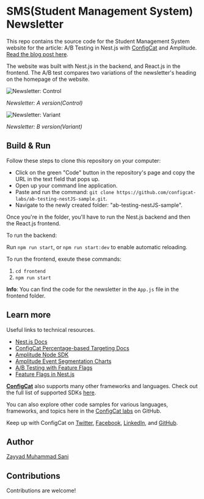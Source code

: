 
# SMS(Student Management System) Newsletter

This repo contains the source code for the Student Management System website for the article:  A/B Testing in Nest.js with [ConfigCat](https://configcat.com) and Amplitude. [Read the blog post here](https://configcat.com/blog/2023/02/10/doing-ab-testing-nest-js/).

The website was built with Nest.js in the backend, and React.js in the frontend.
The A/B test compares two variations of the newsletter's heading on the homepage of the website.

![Newsletter: Control](https://user-images.githubusercontent.com/71462377/202416431-cef9584d-e965-4cd8-8abc-b9da216c11e5.png)

*Newsletter:  A version(Control)*

![Newsletter: Variant](https://user-images.githubusercontent.com/71462377/202416997-d19c79ae-46ce-4b05-a4af-67f0ab8378ee.png)

*Newsletter: B version(Variant)*


## Build & Run
Follow these steps to clone this repository on your computer:
- Click on the green "Code" button in the repository's page and copy the URL in the text field that pops up.
- Open up your command line application.
- Paste and run the command:  `git clone https://github.com/configcat-labs/ab-testing-nestJS-sample.git`.
- Navigate to the newly created folder: "ab-testing-nestJS-sample".

Once you're in the folder, you'll have to run the Nest.js backend and then the React.js frontend.

To run the backend:

Run `npm run start`, or `npm run start:dev` to enable automatic reloading.

To run the frontend, exeute these commands:

1. `cd frontend`
2. `npm run start`

**Info**: You can find the code for the newsletter in the `App.js` file in the frontend folder.
## Learn more

Useful links to technical resources.
- [Nest.js Docs](https://docs.nestjs.com/)
- [ConfigCat Percentage-based Targeting Docs](https://configcat.com/docs/advanced/targeting/#targeting-a-percentage-of-users)
- [Amplitude Node SDK](https://www.docs.developers.amplitude.com/data/sdks/node/)
- [Amplitude Event Segmentation Charts](https://help.amplitude.com/hc/en-us/articles/360052274852)
- [A/B Testing with Feature Flags](https://configcat.com/blog/2022/05/02/what-is-ab-testing/)
- [Feature Flags in Nest.js](https://configcat.com/blog/2022/08/19/how-to-use-feature-flags-in-nestjs/)

[**ConfigCat**](https://configcat.com) also supports many other frameworks and languages. Check out the full list of supported SDKs [here](https://configcat.com/docs/sdk-reference/overview/).

You can also explore other code samples for various languages, frameworks, and topics here in the [ConfigCat labs](https://github.com/configcat-labs) on GitHub.

Keep up with ConfigCat on [Twitter](https://twitter.com/configcat), [Facebook](https://www.facebook.com/configcat), [LinkedIn](https://www.linkedin.com/company/configcat/), and [GitHub](https://github.com/configcat).

## Author
[Zayyad Muhammad Sani](https://github.com/Z-MS)

## Contributions
Contributions are welcome!

